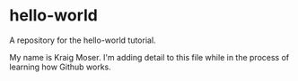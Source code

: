 # hello-world
A repository for the hello-world tutorial.

My name is Kraig Moser.
I'm adding detail to this file while in the process of learning how Github works.
